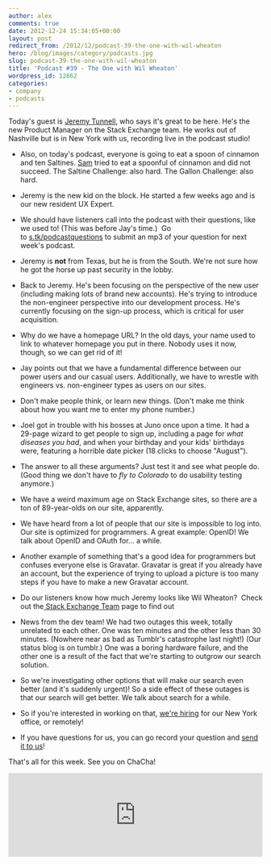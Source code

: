 ```yaml
---
author: alex
comments: true
date: 2012-12-24 15:34:05+00:00
layout: post
redirect_from: /2012/12/podcast-39-the-one-with-wil-wheaton
hero: /blog/images/category/podcasts.jpg
slug: podcast-39-the-one-with-wil-wheaton
title: 'Podcast #39 - The One with Wil Wheaton'
wordpress_id: 12862
categories:
- company
- podcasts
---
```


Today's guest is [Jeremy Tunnell](http://stackexchange.com/users/1635441/jeremy-tunnell), who says it's great to be here. He's the new Product Manager on the Stack Exchange team. He works out of Nashville but is in New York with us, recording live in the podcast studio!



	
  * Also, on today's podcast, everyone is going to eat a spoon of cinnamon and ten Saltines. [Sam](http://stackexchange.com/users/482412/samthebrand) tried to eat a spoonful of cinnamon and did not succeed. The Saltine Challenge: also hard. The Gallon Challenge: also hard.

	
  * Jeremy is the new kid on the block. He started a few weeks ago and is our new resident UX Expert.

	
  * We should have listeners call into the podcast with their questions, like we used to! (This was before Jay's time.)  Go to [s.tk/podcastquestions](http://s.tk/podcastquestions) to submit an mp3 of your question for next week's podcast.

	
  * Jeremy is **not** from Texas, but he is from the South. We're not sure how he got the horse up past security in the lobby.

	
  * Back to Jeremy. He's been focusing on the perspective of the new user (including making lots of brand new accounts). He's trying to introduce the non-engineer perspective into our development process. He's currently focusing on the sign-up process, which is critical for user acquisition.

	
  * Why do we have a homepage URL? In the old days, your name used to link to whatever homepage you put in there. Nobody uses it now, though, so we can get rid of it!

	
  * Jay points out that we have a fundamental difference between our power users and our casual users. Additionally, we have to wrestle with engineers vs. non-engineer types as users on our sites.

	
  * Don't make people think, or learn new things. (Don't make me think about how you want me to enter my phone number.)

	
  * Joel got in trouble with his bosses at Juno once upon a time. It had a 29-page wizard to get people to sign up, including a page for _what diseases you had_, and when your birthday and your kids' birthdays were, featuring a horrible date picker (18 clicks to choose "August").

	
  * The answer to all these arguments? Just test it and see what people do. (Good thing we don't have to _fly to Colorado_ to do usability testing anymore.)

	
  * We have a weird maximum age on Stack Exchange sites, so there are a ton of 89-year-olds on our site, apparently.

	
  * We have heard from a lot of people that our site is impossible to log into. Our site is optimized for programmers. A great example: OpenID! We talk about OpenID and OAuth for… a while.

	
  * Another example of something that's a good idea for programmers but confuses everyone else is Gravatar. Gravatar is great if you already have an account, but the experience of trying to upload a picture is too many steps if you have to make a new Gravatar account.

	
  * Do our listeners know how much Jeremy looks like Wil Wheaton?  Check out the[ Stack Exchange Team](http://stackexchange.com/about/team) page to find out

	
  * News from the dev team! We had two outages this week, totally unrelated to each other. One was ten minutes and the other less than 30 minutes. (Nowhere near as bad as Tumblr's catastrophe last night!) (Our status blog is on tumblr.) One was a boring hardware failure, and the other one is a result of the fact that we're starting to outgrow our search solution.

	
  * So we're investigating other options that will make our search even better (and it's suddenly urgent)! So a side effect of these outages is that our search will get better. We talk about search for a while.

	
  * So if you're interested in working on that, [we're hiring](http://stackexchange.com/about/hiring) for our New York office, or remotely!

	
  * If you have questions for us, you can go record your question and [send it to us](http://s.tk/podcastquestions)!


That's all for this week. See you on ChaCha!


<iframe src="https://w.soundcloud.com/player/?url=http%3A%2F%2Fapi.soundcloud.com%2Ftracks%2F72432544" frameborder="no" scrolling="no" width="100%" height="166"></iframe></p>